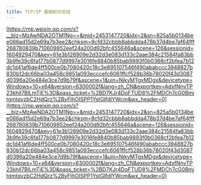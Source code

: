 ```yaml
---
title: TCP/IP 基础知识总结
---
```

[https://mp.weixin.qq.com/s?__biz=MzAwNDA2OTM1Ng==&mid=2453147720&idx=2&sn=825a5b0134bee086ad15d2e69a7b3ee2&chksm=8cfd32cbbb8abbdda478b37d4be7af64fff268780839b710609852eef24a200d92bfc455646a&scene=126&sessionid=1604929470&key=61e3b126909e2d32d3e083d133c2aae384c21584fa83bb3b9fe39c6fa177b0877d9997e3016fe8840b85bab9893f0b0368cf2bfea7b12dc1d41af6de4ff500ce0b7080420c18c3e895107546f490ababccc3948827b830b12dc66ba03a458c9851a093ecccefc6061ffcf528b36b78020f43d3087d0396a20e484e3ce7d9b79f&ascene=1&uin=NjkyMTgxMDgx&devicetype=Windows+10+x64&version=6300002f&lang=zh_CN&exportkey=AdxfNnvTP23khlI7BlLmTjE%3D&pass_ticket=%2BD7KJr4DoFTUD8%2FMDCh7cG0BmjtgmtqyzbC2HdQrz%2ByFIhOISPP1YstGIfdlYWcm&wx_header=0](https://mp.weixin.qq.com/s?__biz=MzAwNDA2OTM1Ng==&mid=2453147720&idx=2&sn=825a5b0134bee086ad15d2e69a7b3ee2&chksm=8cfd32cbbb8abbdda478b37d4be7af64fff268780839b710609852eef24a200d92bfc455646a&scene=126&sessionid=1604929470&key=61e3b126909e2d32d3e083d133c2aae384c21584fa83bb3b9fe39c6fa177b0877d9997e3016fe8840b85bab9893f0b0368cf2bfea7b12dc1d41af6de4ff500ce0b7080420c18c3e895107546f490ababccc3948827b830b12dc66ba03a458c9851a093ecccefc6061ffcf528b36b78020f43d3087d0396a20e484e3ce7d9b79f&ascene=1&uin=NjkyMTgxMDgx&devicetype=Windows+10+x64&version=6300002f&lang=zh_CN&exportkey=AdxfNnvTP23khlI7BlLmTjE%3D&pass_ticket=%2BD7KJr4DoFTUD8%2FMDCh7cG0BmjtgmtqyzbC2HdQrz%2ByFIhOISPP1YstGIfdlYWcm&wx_header=0)